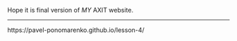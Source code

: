 Hope it is final version of <i>MY</i> AXIT website.
<hr>
https://pavel-ponomarenko.github.io/lesson-4/
